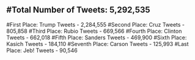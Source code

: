 #Total Number of Tweets: 5,292,535 
---
#First Place: Trump Tweets - 2,284,555
#Second Place: Cruz Tweets - 805,858
#Third Place: Rubio Tweets - 669,566
#Fourth Place: Clinton Tweets - 662,018
#Fifth Place: Sanders Tweets - 469,900
#Sixth Place: Kasich Tweets - 184,110
#Seventh Place: Carson Tweets - 125,993
#Last Place: Jeb! Tweets - 90,546

